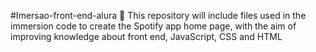 #Imersao-front-end-alura 🔵
This repository will include files used in the immersion code to create the Spotify app home page, with the aim of improving knowledge about front end, JavaScript, CSS and HTML
